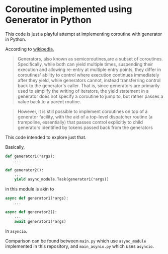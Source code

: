 # Coroutine implemented using Generator in Python

This code is just a playful attempt at implementing coroutine with generator in Python.

According to [wikipedia](https://en.wikipedia.org/wiki/Coroutine),

>Generators, also known as semicoroutines,are a subset of coroutines. Specifically, while both can yield multiple times, suspending their execution and allowing re-entry at multiple entry points, they differ in coroutines' ability to control where execution continues immediately after they yield, while generators cannot, instead transferring control back to the generator's caller. That is, since generators are primarily used to simplify the writing of iterators, the yield statement in a generator does not specify a coroutine to jump to, but rather passes a value back to a parent routine.

>However, it is still possible to implement coroutines on top of a generator facility, with the aid of a top-level dispatcher routine (a trampoline, essentially) that passes control explicitly to child generators identified by tokens passed back from the generators

This code intended to explore just that.

Basically,

```python
def generator1(*args):
	...

def generator2():
	...
	yield async_module.Task(generator1(*args))
```

in this module is akin to 

```python
async def generator1(*args):
	...

async def generator2():
	...
	await generator1(*args)
```

in `asyncio`.

Comparison can be found between `main.py` which use `async_module` implemented in this repository, and `main_asynio.py` which uses `asyncio`.
